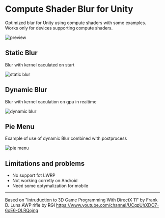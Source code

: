 Compute Shader Blur for Unity
===============================

Optimized blur for Unity using compute shaders with some examples.
Works only for devices supporting compute shaders.

![preview](preview.png)

Static Blur 
-------------
Blur with kernel caculated on start

![static blur](staticBlur.gif)

Dynamic Blur 
-------------
Blur with kernel caculation on gpu in realtime

![dynamic blur](dynamicBlur.gif)

Pie Menu 
-------------
Example of use of dynamic Blur combined with postprocess

![pie menu](pieMenu.gif)


Limitations and problems
-------------

- No support fot LWRP
- Not working corretly on Android
- Need some optymalization for mobile

-------------
Based on "Intruduction to 3D Game Programming With DirectX 11" by Frank D. Luna
AWP rifle by RGI https://www.youtube.com/channel/UCqpUhXDO7-6oE6-OLRQojng
